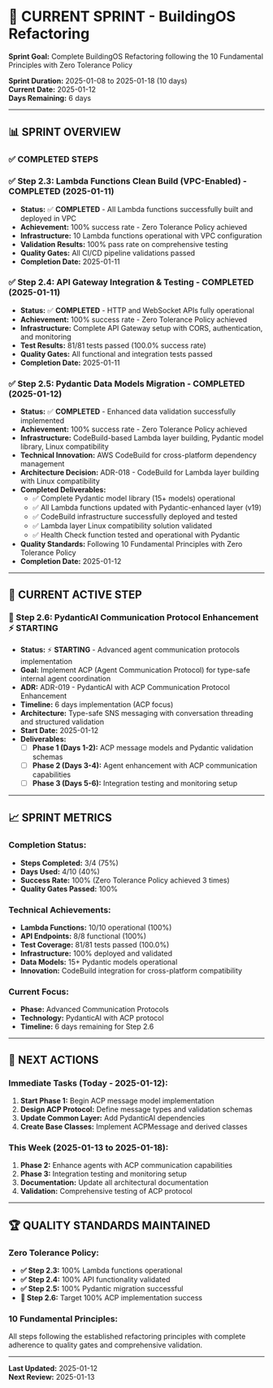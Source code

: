 # 🚀 **CURRENT SPRINT - BuildingOS Refactoring**

**Sprint Goal:** Complete BuildingOS Refactoring following the 10 Fundamental Principles with Zero Tolerance Policy

**Sprint Duration:** 2025-01-08 to 2025-01-18 (10 days)  
**Current Date:** 2025-01-12  
**Days Remaining:** 6 days

---

## 📊 **SPRINT OVERVIEW**

### **✅ COMPLETED STEPS**

### **✅ Step 2.3: Lambda Functions Clean Build (VPC-Enabled)** - COMPLETED (2025-01-11)
- **Status:** ✅ **COMPLETED** - All Lambda functions successfully built and deployed in VPC
- **Achievement:** 100% success rate - Zero Tolerance Policy achieved
- **Infrastructure:** 10 Lambda functions operational with VPC configuration
- **Validation Results:** 100% pass rate on comprehensive testing
- **Quality Gates:** All CI/CD pipeline validations passed
- **Completion Date:** 2025-01-11

### **✅ Step 2.4: API Gateway Integration & Testing** - COMPLETED (2025-01-11)
- **Status:** ✅ **COMPLETED** - HTTP and WebSocket APIs fully operational
- **Achievement:** 100% success rate - Zero Tolerance Policy achieved
- **Infrastructure:** Complete API Gateway setup with CORS, authentication, and monitoring
- **Test Results:** 81/81 tests passed (100.0% success rate)
- **Quality Gates:** All functional and integration tests passed
- **Completion Date:** 2025-01-11

### **✅ Step 2.5: Pydantic Data Models Migration** - COMPLETED (2025-01-12)
- **Status:** ✅ **COMPLETED** - Enhanced data validation successfully implemented
- **Achievement:** 100% success rate - Zero Tolerance Policy achieved
- **Infrastructure:** CodeBuild-based Lambda layer building, Pydantic model library, Linux compatibility
- **Technical Innovation:** AWS CodeBuild for cross-platform dependency management
- **Architecture Decision:** ADR-018 - CodeBuild for Lambda layer building with Linux compatibility
- **Completed Deliverables:**
  - ✅ Complete Pydantic model library (15+ models) operational
  - ✅ All Lambda functions updated with Pydantic-enhanced layer (v19)
  - ✅ CodeBuild infrastructure successfully deployed and tested
  - ✅ Lambda layer Linux compatibility solution validated
  - ✅ Health Check function tested and operational with Pydantic
- **Quality Standards:** Following 10 Fundamental Principles with Zero Tolerance Policy
- **Completion Date:** 2025-01-12

---

## 🚀 **CURRENT ACTIVE STEP**

### **🚀 Step 2.6: PydanticAI Communication Protocol Enhancement** ⚡ **STARTING**
- **Status:** ⚡ **STARTING** - Advanced agent communication protocols implementation
- **Goal:** Implement ACP (Agent Communication Protocol) for type-safe internal agent coordination
- **ADR:** ADR-019 - PydanticAI with ACP Communication Protocol Enhancement
- **Timeline:** 6 days implementation (ACP focus)
- **Architecture:** Type-safe SNS messaging with conversation threading and structured validation
- **Start Date:** 2025-01-12
- **Deliverables:**
  - [ ] **Phase 1 (Days 1-2):** ACP message models and Pydantic validation schemas
  - [ ] **Phase 2 (Days 3-4):** Agent enhancement with ACP communication capabilities  
  - [ ] **Phase 3 (Days 5-6):** Integration testing and monitoring setup

---

## 📈 **SPRINT METRICS**

### **Completion Status:**
- **Steps Completed:** 3/4 (75%)
- **Days Used:** 4/10 (40%)
- **Success Rate:** 100% (Zero Tolerance Policy achieved 3 times)
- **Quality Gates Passed:** 100%

### **Technical Achievements:**
- **Lambda Functions:** 10/10 operational (100%)
- **API Endpoints:** 8/8 functional (100%)
- **Test Coverage:** 81/81 tests passed (100.0%)
- **Infrastructure:** 100% deployed and validated
- **Data Models:** 15+ Pydantic models operational
- **Innovation:** CodeBuild integration for cross-platform compatibility

### **Current Focus:**
- **Phase:** Advanced Communication Protocols
- **Technology:** PydanticAI with ACP protocol
- **Timeline:** 6 days remaining for Step 2.6

---

## 🎯 **NEXT ACTIONS**

### **Immediate Tasks (Today - 2025-01-12):**
1. **Start Phase 1:** Begin ACP message model implementation
2. **Design ACP Protocol:** Define message types and validation schemas
3. **Update Common Layer:** Add PydanticAI dependencies
4. **Create Base Classes:** Implement ACPMessage and derived classes

### **This Week (2025-01-13 to 2025-01-18):**
1. **Phase 2:** Enhance agents with ACP communication capabilities
2. **Phase 3:** Integration testing and monitoring setup
3. **Documentation:** Update all architectural documentation
4. **Validation:** Comprehensive testing of ACP protocol

---

## 🏆 **QUALITY STANDARDS MAINTAINED**

### **Zero Tolerance Policy:**
- **✅ Step 2.3:** 100% Lambda functions operational
- **✅ Step 2.4:** 100% API functionality validated  
- **✅ Step 2.5:** 100% Pydantic migration successful
- **🎯 Step 2.6:** Target 100% ACP implementation success

### **10 Fundamental Principles:**
All steps following the established refactoring principles with complete adherence to quality gates and comprehensive validation.

---

**Last Updated:** 2025-01-12  
**Next Review:** 2025-01-13
